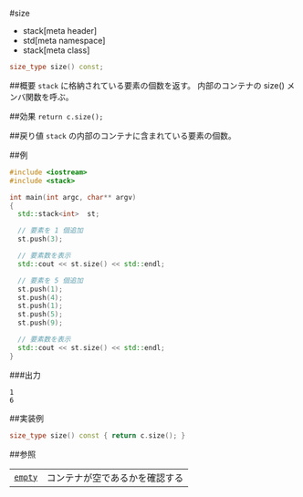 #size
* stack[meta header]
* std[meta namespace]
* stack[meta class]

```cpp
size_type size() const;
```

##概要
`stack` に格納されている要素の個数を返す。 
内部のコンテナの size() メンバ関数を呼ぶ。


##効果
`return c.size();`


##戻り値
`stack` の内部のコンテナに含まれている要素の個数。


##例
```cpp
#include <iostream>
#include <stack>

int main(int argc, char** argv)
{
  std::stack<int>  st;

  // 要素を 1 個追加
  st.push(3);

  // 要素数を表示
  std::cout << st.size() << std::endl;

  // 要素を 5 個追加
  st.push(1);
  st.push(4);
  st.push(1);
  st.push(5);
  st.push(9);

  // 要素数を表示
  std::cout << st.size() << std::endl;
}
```

###出力
```
1
6
```

##実装例
```cpp
size_type size() const { return c.size(); }
```

##参照

| | |
|-----------------------------------------------------------------------------------|--------------------------------------------------------------------------|
| [`empty`](./empty.md) | コンテナが空であるかを確認する |

